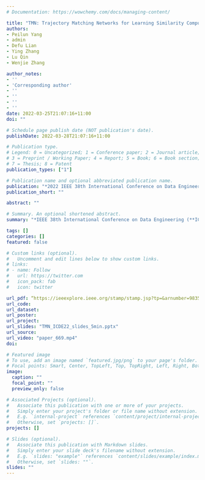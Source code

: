 ```yaml
---
# Documentation: https://wowchemy.com/docs/managing-content/

title: "TMN: Trajectory Matching Networks for Learning Similarity Computation"
authors: 
- Peilun Yang
- admin
- Defu Lian
- Ying Zhang
- Lu Qin
- Wenjie Zhang

author_notes:
- ''
- 'Corresponding author'
- ''
- ''
- ''
- ''
date: 2022-03-25T21:07:16+11:00
doi: ""

# Schedule page publish date (NOT publication's date).
publishDate: 2022-03-28T21:07:16+11:00

# Publication type.
# Legend: 0 = Uncategorized; 1 = Conference paper; 2 = Journal article;
# 3 = Preprint / Working Paper; 4 = Report; 5 = Book; 6 = Book section;
# 7 = Thesis; 8 = Patent
publication_types: ["1"]

# Publication name and optional abbreviated publication name.
publication: "*2022 IEEE 38th International Conference on Data Engineering (ICDE)*"
publication_short: ""

abstract: ""

# Summary. An optional shortened abstract.
summary: "*IEEE 38th International Conference on Data Engineering (**ICDE-2022**)*"

tags: []
categories: []
featured: false

# Custom links (optional).
#   Uncomment and edit lines below to show custom links.
# links:
# - name: Follow
#   url: https://twitter.com
#   icon_pack: fab
#   icon: twitter

url_pdf: “https://ieeexplore.ieee.org/stamp/stamp.jsp?tp=&arnumber=9835456”
url_code:
url_dataset:
url_poster:
url_project:
url_slides: "TMN_ICDE22_slides_5min.pptx"
url_source:
url_video: "paper_669.mp4"
doi:

# Featured image
# To use, add an image named `featured.jpg/png` to your page's folder. 
# Focal points: Smart, Center, TopLeft, Top, TopRight, Left, Right, BottomLeft, Bottom, BottomRight.
image:
  caption: ""
  focal_point: ""
  preview_only: false

# Associated Projects (optional).
#   Associate this publication with one or more of your projects.
#   Simply enter your project's folder or file name without extension.
#   E.g. `internal-project` references `content/project/internal-project/index.md`.
#   Otherwise, set `projects: []`.
projects: []

# Slides (optional).
#   Associate this publication with Markdown slides.
#   Simply enter your slide deck's filename without extension.
#   E.g. `slides: "example"` references `content/slides/example/index.md`.
#   Otherwise, set `slides: ""`.
slides: ""
---
```

